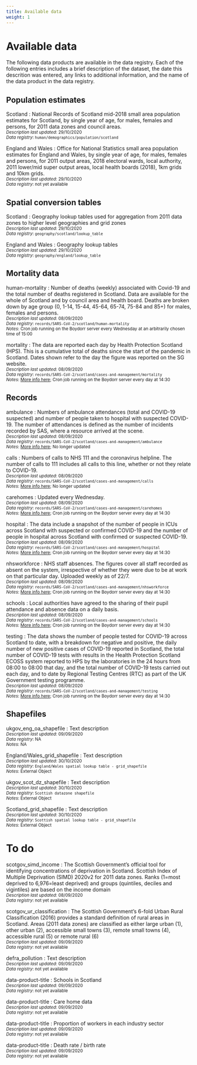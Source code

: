 ```yaml
---
title: Available data
weight: 1
---
```


# Available data

The following data products are available in the data registry. Each of the following entries includes a brief description of the dataset, the date this descrition was entered, any links to additional information, and the name of the data product in the data registry.

## Population estimates

Scotland
: National Records of Scotland mid-2018 small area population estimates for Scotland, by single year of age, for males, females and persons, for 2011 data zones and council areas.
<br>
<sub>*Description last updated*: 29/10/2020</sub>  
<sub>*Data registry*: `human/demographics/population/scotland`</sub>

England and Wales
: Office for National Statistics small area population estimates for England and Wales, by single year of age, for males, females and persons, for 2011 output areas, 2018 electoral wards, local authority, 2011 lower/mid super output areas, local health boards (2018), 1km grids and 10km grids.
<br>
<sub>*Description last updated*: 29/10/2020</sub>  
<sub>*Data registry*: not yet available</sub>

## Spatial conversion tables

Scotland
: Geography lookup tables used for aggregation from 2011 data zones to higher level geographies and grid zones
<br>
<sub>*Description last updated*: 29/10/2020</sub>  
<sub>*Data registry*: `geography/scotland/lookup_table`</sub>

England and Wales
: Geography lookup tables
<br>
<sub>*Description last updated*: 29/10/2020</sub>  
<sub>*Data registry*: `geography/england/lookup_table`</sub>

## Mortality data

human-mortality
: Number of deaths (weekly) associated with Covid-19 and the total number of deaths registered in Scotland. Data are available for the whole of Scotland and by council area and health board. Deaths are broken down by age group (0, 1-14, 15-44, 45-64, 65-74, 75-84 and 85+) for males, females and persons.
<br>
<sub>*Description last updated*: 08/09/2020</sub>  
<sub>*Data registry*: `records/SARS-CoV-2/scotland/human-mortality`</sub>  
<sub>*Notes*: Cron job running on the Boydorr server every Wednesday at an arbitrarily chosen time of 15:00</sub>

mortality
: The data are reported each day by Health Protection Scotland (HPS). This is a cumulative total of deaths since the start of the pandemic in Scotland. Dates shown refer to the day the figure was reported on the SG website.
<br>
<sub>*Description last updated*: 08/09/2020</sub>  
<sub>*Data registry*: `records/SARS-CoV-2/scotland/cases-and-management/mortality`</sub>  
<sub>*Notes*: [More info here][cam]; Cron job running on the Boydorr server every day at 14:30</sub>

## Records

ambulance
: Numbers of ambulance attendances (total and COVID-19 suspected) and number of people taken to hospital with suspected COVID-19. The number of attendances is defined as the number of incidents recorded by SAS, where a resource arrived at the scene.
<br>
<sub>*Description last updated*: 08/09/2020</sub>  
<sub>*Data registry*: `records/SARS-CoV-2/scotland/cases-and-management/ambulance`</sub>  
<sub>*Notes*: [More info here][cam]; No longer updated</sub>

calls
: Numbers of calls to NHS 111 and the coronavirus helpline. The number of calls to 111 includes all calls to this line, whether or not they relate to COVID-19.
<br>
<sub>*Description last updated*: 08/09/2020</sub>  
<sub>*Data registry*: `records/SARS-CoV-2/scotland/cases-and-management/calls`</sub>  
<sub>*Notes*: [More info here][cam]; No longer updated</sub>

carehomes
: Updated every Wednesday.
<br>
<sub>*Description last updated*: 08/09/2020</sub>  
<sub>*Data registry*: `records/SARS-CoV-2/scotland/cases-and-management/carehomes`</sub>  
<sub>*Notes*: [More info here][cam]; Cron job running on the Boydorr server every day at 14:30</sub>

hospital
: The data include a snapshot of the number of people in ICUs across Scotland with suspected or confirmed COVID-19 and the number of people in hospital across Scotland with confirmed or suspected COVID-19.
<br>
<sub>*Description last updated*: 08/09/2020</sub>  
<sub>*Data registry*: `records/SARS-CoV-2/scotland/cases-and-management/hospital`</sub>  
<sub>*Notes*: [More info here][cam]; Cron job running on the Boydorr server every day at 14:30</sub>

nhsworkforce
: NHS staff absences. The figures cover all staff recorded as absent on the system, irrespective of whether they were due to be at work on that particular day. Uploaded weekly as of 22/7.
<br>
<sub>*Description last updated*: 08/09/2020</sub>  
<sub>*Data registry*: `records/SARS-CoV-2/scotland/cases-and-management/nhsworkforce`</sub>  
<sub>*Notes*: [More info here][cam]; Cron job running on the Boydorr server every day at 14:30</sub>

schools
: Local authorities have agreed to the sharing of their pupil attendance and absence data on a daily basis. 
<br>
<sub>*Description last updated*: 08/09/2020</sub>  
<sub>*Data registry*: `records/SARS-CoV-2/scotland/cases-and-management/schools`</sub>  
<sub>*Notes*: [More info here][cam]; Cron job running on the Boydorr server every day at 14:30</sub>

testing
: The data shows the number of people tested for COVID-19 across Scotland to date, with a breakdown for negative and positive, the daily number of new positive cases of COVID-19 reported in Scotland, the total number of COVID-19 tests with results in the Health Protection Scotland ECOSS system reported to HPS by the laboratories in the 24 hours from 08:00 to 08:00 that day, and the total number of COVID-19 tests carried out each day, and to date by Regional Testing Centres (RTC) as part of the UK Government testing programme. 
<br>
<sub>*Description last updated*: 08/09/2020</sub>  
<sub>*Data registry*: `records/SARS-CoV-2/scotland/cases-and-management/testing`</sub>  
<sub>*Notes*: [More info here][cam]; Cron job running on the Boydorr server every day at 14:30</sub>

[cam]: https://statistics.gov.scot/resource?uri=http%3A%2F%2Fstatistics.gov.scot%2Fdata%2Fcoronavirus-covid-19-management-information

## Shapefiles

ukgov_eng_oa_shapefile
: Text description
<br>
<sub>*Description last updated*: 09/09/2020</sub>  
<sub>*Data registry*: NA</sub>  
<sub>*Notes*: NA</sub>

England/Wales_grid_shapefile
: Text description
<br>
<sub>*Description last updated*: 30/10/2020</sub>  
<sub>*Data registry*: `England/Wales spatial lookup table - grid_shapefile`</sub>  
<sub>*Notes*: External Object</sub>

ukgov_scot_dz_shapefile
: Text description
<br>
<sub>*Description last updated*: 30/10/2020</sub>  
<sub>*Data registry*: `Scottish datazone shapefile`</sub>  
<sub>*Notes*: External Object</sub>

Scotland_grid_shapefile
: Text description
<br>
<sub>*Description last updated*: 30/10/2020</sub>  
<sub>*Data registry*: `Scottish spatial lookup table - grid_shapefile`</sub>  
<sub>*Notes*: External Object</sub>



# To do

scotgov_simd_income
: The Scottish Government’s official tool for identifying concentrations of deprivation in Scotland. Scottish Index of Multiple Deprivation (SIMD) 2020v2 for 2011 data zones. Ranks (1=most deprived to 6,976=least deprived) and groups (quintiles, deciles and vigintiles) are based on the income domain
<br>
<sub>*Description last updated*: 08/09/2020</sub>  
<sub>*Data registry*: not yet available</sub>

scotgov_ur_classification
: The Scottish Government’s 6-fold Urban Rural Classification (2016) provides a standard definition of rural areas in Scotland. Areas (2011 data zones) are classified as either large urban (1), other urban (2), accessible small towns (3), remote small towns (4), accessible rural (5) or remote rural (6)
<br>
<sub>*Description last updated*: 09/09/2020</sub>  
<sub>*Data registry*: not yet available</sub>

defra_pollution
: Text description
<br>
<sub>*Description last updated*: 09/09/2020</sub>  
<sub>*Data registry*: not yet available</sub>

data-product-title
: Schools in Scotland
<br>
<sub>*Description last updated*: 09/09/2020</sub>  
<sub>*Data registry*: not yet available</sub>

data-product-title
: Care home data
<br>
<sub>*Description last updated*: 09/09/2020</sub>  
<sub>*Data registry*: not yet available</sub>

data-product-title
: Proportion of workers in each industry sector
<br>
<sub>*Description last updated*: 09/09/2020</sub>  
<sub>*Data registry*: not yet available</sub>

data-product-title
: Death rate / birth rate
<br>
<sub>*Description last updated*: 09/09/2020</sub>  
<sub>*Data registry*: not yet available</sub>
